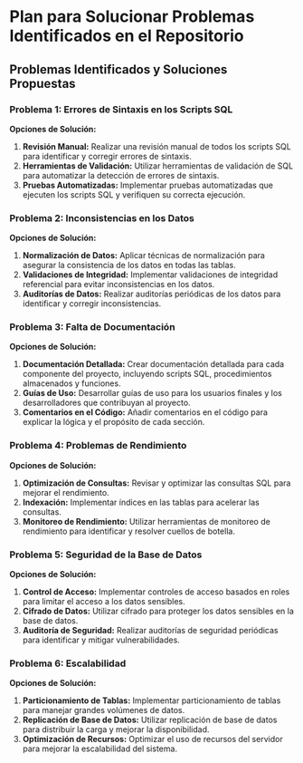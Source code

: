 # Plan para Solucionar Problemas Identificados en el Repositorio

## Problemas Identificados y Soluciones Propuestas

### Problema 1: Errores de Sintaxis en los Scripts SQL
**Opciones de Solución:**
1. **Revisión Manual:** Realizar una revisión manual de todos los scripts SQL para identificar y corregir errores de sintaxis.
2. **Herramientas de Validación:** Utilizar herramientas de validación de SQL para automatizar la detección de errores de sintaxis.
3. **Pruebas Automatizadas:** Implementar pruebas automatizadas que ejecuten los scripts SQL y verifiquen su correcta ejecución.

### Problema 2: Inconsistencias en los Datos
**Opciones de Solución:**
1. **Normalización de Datos:** Aplicar técnicas de normalización para asegurar la consistencia de los datos en todas las tablas.
2. **Validaciones de Integridad:** Implementar validaciones de integridad referencial para evitar inconsistencias en los datos.
3. **Auditorías de Datos:** Realizar auditorías periódicas de los datos para identificar y corregir inconsistencias.

### Problema 3: Falta de Documentación
**Opciones de Solución:**
1. **Documentación Detallada:** Crear documentación detallada para cada componente del proyecto, incluyendo scripts SQL, procedimientos almacenados y funciones.
2. **Guías de Uso:** Desarrollar guías de uso para los usuarios finales y los desarrolladores que contribuyan al proyecto.
3. **Comentarios en el Código:** Añadir comentarios en el código para explicar la lógica y el propósito de cada sección.

### Problema 4: Problemas de Rendimiento
**Opciones de Solución:**
1. **Optimización de Consultas:** Revisar y optimizar las consultas SQL para mejorar el rendimiento.
2. **Indexación:** Implementar índices en las tablas para acelerar las consultas.
3. **Monitoreo de Rendimiento:** Utilizar herramientas de monitoreo de rendimiento para identificar y resolver cuellos de botella.

### Problema 5: Seguridad de la Base de Datos
**Opciones de Solución:**
1. **Control de Acceso:** Implementar controles de acceso basados en roles para limitar el acceso a los datos sensibles.
2. **Cifrado de Datos:** Utilizar cifrado para proteger los datos sensibles en la base de datos.
3. **Auditoría de Seguridad:** Realizar auditorías de seguridad periódicas para identificar y mitigar vulnerabilidades.

### Problema 6: Escalabilidad
**Opciones de Solución:**
1. **Particionamiento de Tablas:** Implementar particionamiento de tablas para manejar grandes volúmenes de datos.
2. **Replicación de Base de Datos:** Utilizar replicación de base de datos para distribuir la carga y mejorar la disponibilidad.
3. **Optimización de Recursos:** Optimizar el uso de recursos del servidor para mejorar la escalabilidad del sistema.
